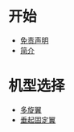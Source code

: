 # 开始

* [免责声明](public/免责声明.md)
* [简介](./public/简介.md)

# 机型选择

* [多旋翼](./多旋翼/main.md)
* [垂起固定翼](./垂起固定翼/main.md)
